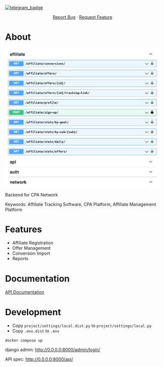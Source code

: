 [![telegram_badge]][telegram_link]

<div align="center">
  <p align="center">
    <a href="https://github.com/cpanova/cpa-network/issues">Report Bug</a>
    ·
    <a href="https://github.com/cpanova/cpa-network/issues">Request Feature</a>
  </p>
</div>

# About

![](docs/api-spec.png)

Backend for CPA Network

Keywords: Affiliate Tracking Software, CPA Platform, Affiliate Management Platform

# Features

- Affiliate Registration
- Offer Management
- Conversion Import
- Reports


<!-- MARKDOWN LINKS & IMAGES -->
<!-- https://www.markdownguide.org/basic-syntax/#reference-style-links -->
[telegram_badge]: https://img.shields.io/badge/telegram-252850?style=plastic&logo=telegram
[telegram_link]: https://t.me/bloogrox

# Documentation

[API Documentation](https://cpanova.github.io/cpa-network/index.html)

# Development

- Copy `project/settings/local.dist.py` to `project/settings/local.py`
- Copy `.env.dist` to `.env`

```
docker compose up
```

django admin: http://0.0.0.0:8000/admin/login/

API spec: http://0.0.0.0:8000/api/